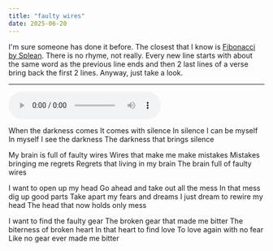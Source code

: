 ```yaml
---
title: "faulty wires"
date: 2025-06-20
---
```


I'm sure someone has done it before. The closest that I know is [Fibonacci by Splean](https://genius.com/Splean-fibonacci-lyrics). There is no rhyme, not really. Every new line starts with about the same word as the previous line ends and then 2 last lines of a verse bring back the first 2 lines. Anyway, just take a look.

---

<audio controls src="/faulty-wires.ogg" preload="metadata"></audio>

When the darkness comes
It comes with silence
In silence I can be myself
In myself I see the darkness
The darkness that brings silence

My brain is full of faulty wires
Wires that make me make mistakes
Mistakes bringing me regrets
Regrets that living in my brain
The brain full of faulty wires

I want to open up my head
Go ahead and take out all the mess
In that mess dig up good parts
Take apart my fears and dreams
I just dream to rewire my head
The head that now holds only mess

I want to find the faulty gear
The broken gear that made me bitter
The biterness of broken heart
In that heart to find love
To love again with no fear
Like no gear ever made me bitter
